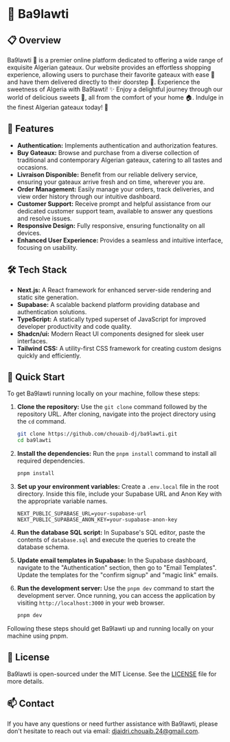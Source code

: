 # 🍰 Ba9lawti

## 📋 Overview

Ba9lawti 🍰 is a premier online platform dedicated to offering a wide range of exquisite Algerian gateaux. Our website provides an effortless shopping experience, allowing users to purchase their favorite gateaux with ease 🛒 and have them delivered directly to their doorstep 🚚. Experience the sweetness of Algeria with Ba9lawti! ✨ Enjoy a delightful journey through our world of delicious sweets 🍬, all from the comfort of your home 🏠. Indulge in the finest Algerian gateaux today! 🎉

## 🌟 Features

- **Authentication:** Implements authentication and authorization features.
- **Buy Gateaux:** Browse and purchase from a diverse collection of traditional and contemporary Algerian gateaux, catering to all tastes and occasions.
- **Livraison Disponible:** Benefit from our reliable delivery service, ensuring your gateaux arrive fresh and on time, wherever you are.
- **Order Management:** Easily manage your orders, track deliveries, and view order history through our intuitive dashboard.
- **Customer Support:** Receive prompt and helpful assistance from our dedicated customer support team, available to answer any questions and resolve issues.
- **Responsive Design:** Fully responsive, ensuring functionality on all devices.
- **Enhanced User Experience:** Provides a seamless and intuitive interface, focusing on usability.

## 🛠️ Tech Stack

- **Next.js:** A React framework for enhanced server-side rendering and static site generation.
- **Supabase:** A scalable backend platform providing database and authentication solutions.
- **TypeScript:** A statically typed superset of JavaScript for improved developer productivity and code quality.
- **Shadcn/ui:** Modern React UI components designed for sleek user interfaces.
- **Tailwind CSS:** A utility-first CSS framework for creating custom designs quickly and efficiently.

## 🚀 Quick Start

To get Ba9lawti running locally on your machine, follow these steps:

1. **Clone the repository:** Use the `git clone` command followed by the repository URL. After cloning, navigate into the project directory using the `cd` command.

   ```bash
   git clone https://github.com/chouaib-dj/ba9lawti.git
   cd ba9lawti
   ```

2. **Install the dependencies:** Run the `pnpm install` command to install all required dependencies.

   ```bash
   pnpm install
   ```

3. **Set up your environment variables:** Create a `.env.local` file in the root directory. Inside this file, include your Supabase URL and Anon Key with the appropriate variable names.

   ```plaintext
   NEXT_PUBLIC_SUPABASE_URL=your-supabase-url
   NEXT_PUBLIC_SUPABASE_ANON_KEY=your-supabase-anon-key
   ```

4. **Run the database SQL script:** In Supabase's SQL editor, paste the contents of `database.sql` and execute the queries to create the database schema.

5. **Update email templates in Supabase:** In the Supabase dashboard, navigate to the "Authentication" section, then go to "Email Templates". Update the templates for the "confirm signup" and "magic link" emails.

6. **Run the development server:** Use the `pnpm dev` command to start the development server. Once running, you can access the application by visiting `http://localhost:3000` in your web browser.

   ```bash
   pnpm dev
   ```

Following these steps should get Ba9lawti up and running locally on your machine using pnpm.

## 📑 License

Ba9lawti is open-sourced under the MIT License. See the [LICENSE](LICENSE) file for more details.

## 📫 Contact

If you have any questions or need further assistance with Ba9lawti, please don't hesitate to reach out via email: [djaidri.chouaib.24@gmail.com](mailto:djaidri.chouaib.24@gmail.com).
